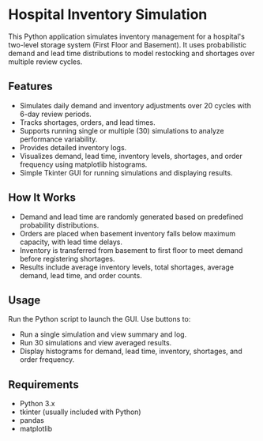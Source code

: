 # Hospital Inventory Simulation

This Python application simulates inventory management for a hospital's two-level storage system (First Floor and Basement). It uses probabilistic demand and lead time distributions to model restocking and shortages over multiple review cycles.

## Features

- Simulates daily demand and inventory adjustments over 20 cycles with 6-day review periods.
- Tracks shortages, orders, and lead times.
- Supports running single or multiple (30) simulations to analyze performance variability.
- Provides detailed inventory logs.
- Visualizes demand, lead time, inventory levels, shortages, and order frequency using matplotlib histograms.
- Simple Tkinter GUI for running simulations and displaying results.

## How It Works

- Demand and lead time are randomly generated based on predefined probability distributions.
- Orders are placed when basement inventory falls below maximum capacity, with lead time delays.
- Inventory is transferred from basement to first floor to meet demand before registering shortages.
- Results include average inventory levels, total shortages, average demand, lead time, and order counts.

## Usage

Run the Python script to launch the GUI. Use buttons to:

- Run a single simulation and view summary and log.
- Run 30 simulations and view averaged results.
- Display histograms for demand, lead time, inventory, shortages, and order frequency.

## Requirements

- Python 3.x
- tkinter (usually included with Python)
- pandas
- matplotlib



